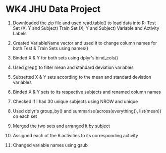 # WK4 JHU Data Project

1. Downloaded the zip file and used read.table() to load data into R:
   Test Set (X, Y and Subject)
   Train Set (X, Y and Subject)
   Variable and Activity Labels

2. Created VariableName vector and used it to change column names for both Test & Train Sets using names()
3. Binded X & Y for both sets using dplyr's bind_cols()
4. Used grep() to filter mean and standard deviation variables
5. Subsetted X & Y sets according to the mean and standard deviation variables
6. Binded X & Y sets to its respective subjects and renamed column names
7. Checked if I had 30 unique subjects using NROW and unique
8. Used dplyr's group_by() and summarise(across(everything(), list(mean)) on each set
9. Merged the two sets and arranged it by subject
10. Assigned each of the 6 activities to its corresponding activity
11. Changed variable names using gsub 
